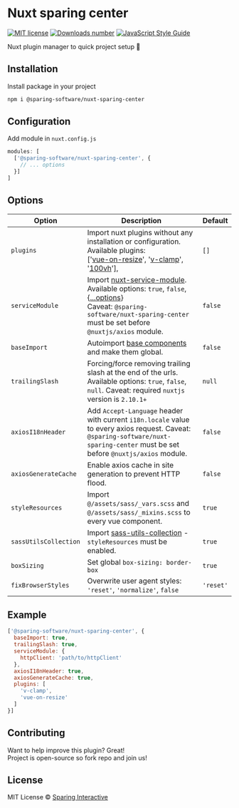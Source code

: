 # Nuxt sparing center

[![MIT license](https://img.shields.io/badge/license-MIT-green.svg)](https://github.com/SparingSoftware/nuxt-sparing-center/blob/master/LICENSE)
[![Downloads number](https://img.shields.io/npm/dt/@sparing-software/nuxt-sparing-center.svg)](https://www.npmjs.com/package/@sparing-software/nuxt-sparing-center)
[![JavaScript Style Guide](https://img.shields.io/badge/code_style-standard-brightgreen.svg)](https://standardjs.com)

Nuxt plugin manager to quick project setup :rocket:

## Installation
Install package in your project 
```bash
npm i @sparing-software/nuxt-sparing-center
```

## Configuration
Add module in `nuxt.config.js`
```js
modules: [
  ['@sparing-software/nuxt-sparing-center', {
    // ... options
  }]
]
```

## Options

| Option                         | Description     | Default |
|--------------------------------|-----------------|---------|
| `plugins`                      | Import nuxt plugins without any installation or configuration. Available plugins: <br> ['[vue-on-resize](https://github.com/SparingSoftware/vue-on-resize)', '[v-clamp](https://github.com/SparingSoftware/v-clamp)', '[100vh](https://github.com/SparingSoftware/100vh)'],  | `[]` |
| `serviceModule`                | Import [nuxt-service-module](https://github.com/SparingSoftware/nuxt-service-module).<br> Available options: `true`, `false`, {[...options](https://github.com/SparingSoftware/nuxt-service-module#options)} <br> Caveat: `@sparing-software/nuxt-sparing-center` must be set before `@nuxtjs/axios` module. | `false` |
| `baseImport`                   | Autoimport [base components](https://vuejs.org/v2/style-guide/#Base-component-names-strongly-recommended) and make them global. | `false` |
| `trailingSlash`                | Forcing/force removing trailing slash at the end of the urls. Available options: `true`, `false`, `null`. Caveat: required `nuxtjs` version is `2.10.1+` | `null` |
| `axiosI18nHeader`              | Add `Accept-Language` header with current `i18n.locale` value to every axios request. Caveat: `@sparing-software/nuxt-sparing-center` must be set before `@nuxtjs/axios` module. | `false` |
| `axiosGenerateCache`           | Enable axios cache in site generation to prevent HTTP flood. | `false` |
| `styleResources`               | Import `@/assets/sass/_vars.scss` and `@/assets/sass/_mixins.scss` to every vue component. | `true` |
| `sassUtilsCollection`          | Import [sass-utils-collection](https://github.com/adrianklimek/sass-utils-collection) - `styleResources` must be enabled. | `true` |
| `boxSizing`                    | Set global `box-sizing: border-box` | `true` |
| `fixBrowserStyles`             | Overwrite user agent styles: `'reset'`, `'normalize'`, `false` | `'reset'` |

## Example
```js
['@sparing-software/nuxt-sparing-center', {
  baseImport: true,
  trailingSlash: true,
  serviceModule: {
    httpClient: 'path/to/httpClient'
  },
  axiosI18nHeader: true,
  axiosGenerateCache: true,
  plugins: [
    'v-clamp',
    'vue-on-resize'
  ]
}]
```

## Contributing
Want to help improve this plugin? Great!  
Project is open-source so fork repo and join us!

## License
MIT License © [Sparing Interactive](https://github.com/SparingSoftware)
